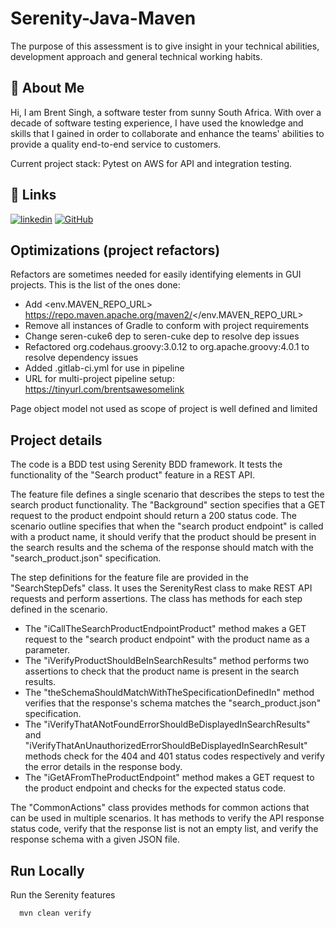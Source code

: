 
# Serenity-Java-Maven

The purpose of this assessment is to give insight in your technical abilities, development approach and general technical
working habits.


## 🚀 About Me
Hi, I am Brent Singh, a software tester from sunny South Africa. With over a decade of software testing experience, I have used the knowledge and skills that I gained in order to collaborate and enhance the teams' abilities to provide a quality end-to-end service to customers. 

Current project stack: Pytest on AWS for API and integration testing.


## 🔗 Links
[![linkedin](https://img.shields.io/badge/linkedin-0A66C2?style=for-the-badge&logo=linkedin&logoColor=white)](https://www.linkedin.com/in/brent-singh-83221913/)
[![GitHub](https://img.shields.io/badge/GitHub-100000?style=for-the-badge&logo=github&logoColor=white)](https://github.com/BrentGTR)


## Optimizations (project refactors)

Refactors are sometimes needed for easily identifying elements in GUI projects. This is the list of the ones done:
 
- Add <env.MAVEN_REPO_URL> https://repo.maven.apache.org/maven2/</env.MAVEN_REPO_URL>
- Remove all instances of Gradle to conform with project requirements
- Change seren-cuke6 dep to seren-cuke dep to resolve dep issues
- Refactored org.codehaus.groovy:3.0.12 to org.apache.groovy:4.0.1 to resolve dependency issues
- Added .gitlab-ci.yml for use in pipeline
- URL for multi-project pipeline setup: https://tinyurl.com/brentsawesomelink


Page object model not used as scope of project is well defined and limited


## Project details

The code is a BDD test using Serenity BDD framework. It tests the functionality of the "Search product" feature in a REST API.

The feature file defines a single scenario that describes the steps to test the search product functionality. The "Background" section specifies that a GET request to the product endpoint should return a 200 status code. The scenario outline specifies that when the "search product endpoint" is called with a product name, it should verify that the product should be present in the search results and the schema of the response should match with the "search_product.json" specification.

The step definitions for the feature file are provided in the "SearchStepDefs" class. It uses the SerenityRest class to make REST API requests and perform assertions. The class has methods for each step defined in the scenario.

- The "iCallTheSearchProductEndpointProduct" method makes a GET request to the "search product endpoint" with the product name as a parameter.
- The "iVerifyProductShouldBeInSearchResults" method performs two assertions to check that the product name is present in the search results.
- The "theSchemaShouldMatchWithTheSpecificationDefinedIn" method verifies that the response's schema matches the "search_product.json" specification.
- The "iVerifyThatANotFoundErrorShouldBeDisplayedInSearchResults" and "iVerifyThatAnUnauthorizedErrorShouldBeDisplayedInSearchResult" methods check for the 404 and 401 status codes respectively and verify the error details in the response body.
- The "iGetAFromTheProductEndpoint" method makes a GET request to the product endpoint and checks for the expected status code.

The "CommonActions" class provides methods for common actions that can be used in multiple scenarios. It has methods to verify the API response status code, verify that the response list is not an empty list, and verify the response schema with a given JSON file.


## Run Locally

Run the Serenity features

```bash
  mvn clean verify
```
